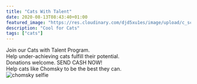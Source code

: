 ```yaml
---
title: "Cats With Talent"
date: 2020-08-13T08:43:40+01:00
featured_image: "https://res.cloudinary.com/djd5xu1es/image/upload/c_scale,w_800/v1610204467/brownea_m057e1.jpg"
description: "Cool for Cats"
tags: ["cats"]
---
```


Join our Cats with Talent Program.  
Help under-achieving cats fulfill their potential.  
Donations welcome. SEND CASH NOW!  
Help cats like Chomsky to be the best they can.    
![chomsky selfie](/images/chomsky.jpg)
